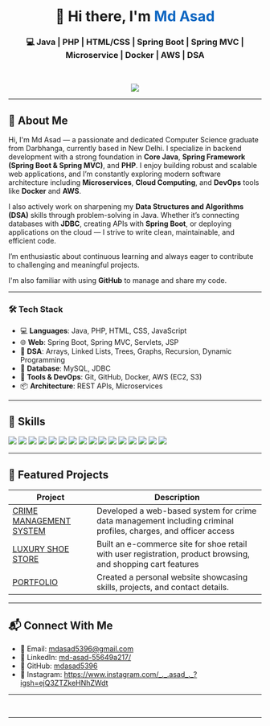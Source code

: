 
<div align="center">
  <h1>👋 Hi there, I'm <span style="color:#0a66c2">Md Asad</span></h1>
  <h3>💻 Java | PHP | HTML/CSS | Spring Boot | Spring MVC | Microservice | Docker | AWS | DSA </h3>
  <br/>
  <p align="center">
  <img src="https://readme-typing-svg.herokuapp.com?font=Fira+Code&size=22&duration=4000&pause=1000&center=true&vCenter=true&width=550&lines=Hi,+I'm+Md+Asad;Java+%7C+PHP+%7C+Spring+Boot+Developer;I+love+building+robust+backend+systems;I+solve+real-world+problems+with+code;Let's+connect+and+collaborate!"/>
</p>


</div>

---
## 👋 About Me

Hi, I'm Md Asad — a passionate and dedicated Computer Science graduate from Darbhanga, currently based in New Delhi. I specialize in backend development with a strong foundation in **Core Java**, **Spring Framework (Spring Boot & Spring MVC)**, and **PHP**. I enjoy building robust and scalable web applications, and I’m constantly exploring modern software architecture including **Microservices**, **Cloud Computing**, and **DevOps** tools like **Docker** and **AWS**.

I also actively work on sharpening my **Data Structures and Algorithms (DSA)** skills through problem-solving in Java. Whether it’s connecting databases with **JDBC**, creating APIs with **Spring Boot**, or deploying applications on the cloud — I strive to write clean, maintainable, and efficient code.

I’m enthusiastic about continuous learning and always eager to contribute to challenging and meaningful projects.

I'm also familiar with using **GitHub** to manage and share my code.


---

### 🛠️ Tech Stack

- 💻 **Languages**: Java, PHP, HTML, CSS, JavaScript  
- 🌐 **Web**: Spring Boot, Spring MVC, Servlets, JSP  
- 🧠 **DSA**: Arrays, Linked Lists, Trees, Graphs, Recursion, Dynamic Programming  
- 🐬 **Database**: MySQL, JDBC  
- 🚀 **Tools & DevOps**: Git, GitHub, Docker, AWS (EC2, S3)  
- 📦 **Architecture**: REST APIs, Microservices  




---

## 🧠 Skills

<p>
  
  <img src="https://img.shields.io/badge/Core_Java-%23ED8B00.svg?style=flat-square&logo=java&logoColor=white"/>
  <img src="https://img.shields.io/badge/PHP-%23777BB4.svg?style=flat-square&logo=php&logoColor=white"/>  
  <img src="https://img.shields.io/badge/HTML5-%23E34F26.svg?style=flat-square&logo=html5&logoColor=white"/>
  <img src="https://img.shields.io/badge/CSS3-%231572B6.svg?style=flat-square&logo=css3&logoColor=white"/>
  <img src="https://img.shields.io/badge/JavaScript-%23F7DF1E.svg?style=flat-square&logo=javascript&logoColor=black"/>
  <img src="https://img.shields.io/badge/Spring_Boot-%236DB33F.svg?style=flat-square&logo=spring-boot&logoColor=white"/>
  <img src="https://img.shields.io/badge/Spring_MVC-%236DB33F.svg?style=flat-square&logo=spring&logoColor=white"/>
  <img src="https://img.shields.io/badge/Microservices-%23007ACC.svg?style=flat-square&logo=microsoft&logoColor=white"/>
  <img src="https://img.shields.io/badge/JDBC-%23007396.svg?style=flat-square"/>
  <img src="https://img.shields.io/badge/Servlets-%23007396.svg?style=flat-square"/>
  <img src="https://img.shields.io/badge/Docker-%230db7ed.svg?style=flat-square&logo=docker&logoColor=white"/>
  <img src="https://img.shields.io/badge/AWS-%23FF9900.svg?style=flat-square&logo=amazon-aws&logoColor=white"/>
  <img src="https://img.shields.io/badge/Data_Structures_&_Algorithms-%23FFA500.svg?style=flat-square&logo=algorithm&logoColor=white"/>
  <img src="https://img.shields.io/badge/SQL-%23007396.svg?style=flat-square&logo=mysql&logoColor=white"/>
  <img src="https://img.shields.io/badge/Git-%23F05032.svg?style=flat-square&logo=git&logoColor=white"/>
  <img src="https://img.shields.io/badge/GitHub-%23121011.svg?style=flat-square&logo=github&logoColor=white"/>
</p>

---

## 📂 Featured Projects

| Project | Description |
|--------|-------------|
| [CRIME MANAGEMENT SYSTEM](https://github.com/mdasad5396/CRIME-MANAGEMENT-SYSTEM) | Developed a web-based system for crime data management including criminal profiles, charges, and officer access |
| [LUXURY SHOE STORE](https://github.com/mdasad5396/LUXURY-SHOE-STORE) | Built an e-commerce site for shoe retail with user registration, product browsing, and shopping cart features |
| [PORTFOLIO](https://github.com/mdasad5396/Portfolio) | Created a personal website showcasing skills, projects, and contact details. |

---

## 📬 Connect With Me

- 📧 Email: [mdasad5396@gmail.com](mailto:mdasad5396@gmail.com)
- 💼 LinkedIn: [md-asad-55649a217/](https://www.linkedin.com/in/md-asad-55649a217/)
- 🐙 GitHub: [mdasad5396](https://github.com/mdasad5396)
- 📲 Instagram: https://www.instagram.com/_._.asad_._?igsh=ejQ3ZTZkeHNhZWdt




---



<br/>



---
<!---
> 💡 I love solving real-world challenges and writing code that’s clean, functional, and impactful.



mdasad5396/mdasad5396 is a ✨ special ✨ repository because its `README.md` (this file) appears on your GitHub profile.
You can click the Preview link to take a look at your changes.
--->
